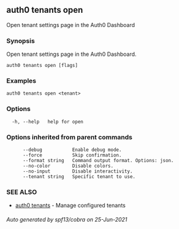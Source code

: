 ## auth0 tenants open

Open tenant settings page in the Auth0 Dashboard

### Synopsis

Open tenant settings page in the Auth0 Dashboard.

```
auth0 tenants open [flags]
```

### Examples

```
auth0 tenants open <tenant>
```

### Options

```
  -h, --help   help for open
```

### Options inherited from parent commands

```
      --debug           Enable debug mode.
      --force           Skip confirmation.
      --format string   Command output format. Options: json.
      --no-color        Disable colors.
      --no-input        Disable interactivity.
      --tenant string   Specific tenant to use.
```

### SEE ALSO

* [auth0 tenants](auth0_tenants.md)	 - Manage configured tenants

###### Auto generated by spf13/cobra on 25-Jun-2021
